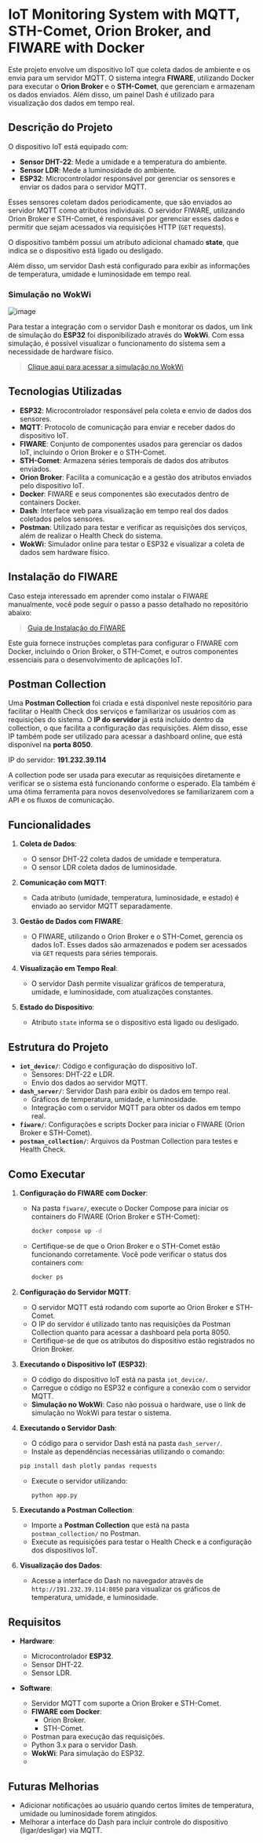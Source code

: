 # IoT Monitoring System with MQTT, STH-Comet, Orion Broker, and FIWARE with Docker

Este projeto envolve um dispositivo IoT que coleta dados de ambiente e os envia para um servidor MQTT. O sistema integra **FIWARE**, utilizando Docker para executar o **Orion Broker** e o **STH-Comet**, que gerenciam e armazenam os dados enviados. Além disso, um painel Dash é utilizado para visualização dos dados em tempo real.

## Descrição do Projeto

O dispositivo IoT está equipado com:
- **Sensor DHT-22**: Mede a umidade e a temperatura do ambiente.
- **Sensor LDR**: Mede a luminosidade do ambiente.
- **ESP32**: Microcontrolador responsável por gerenciar os sensores e enviar os dados para o servidor MQTT.

Esses sensores coletam dados periodicamente, que são enviados ao servidor MQTT como atributos individuais. O servidor FIWARE, utilizando Orion Broker e STH-Comet, é responsável por gerenciar esses dados e permitir que sejam acessados via requisições HTTP (`GET` requests).

O dispositivo também possui um atributo adicional chamado **state**, que indica se o dispositivo está ligado ou desligado.

Além disso, um servidor Dash está configurado para exibir as informações de temperatura, umidade e luminosidade em tempo real.

### Simulação no WokWi

![image](https://github.com/user-attachments/assets/b600dd3f-8123-451f-91bf-447dc95c23a7)

Para testar a integração com o servidor Dash e monitorar os dados, um link de simulação do **ESP32** foi disponibilizado através do **WokWi**. Com essa simulação, é possível visualizar o funcionamento do sistema sem a necessidade de hardware físico.

> [Clique aqui para acessar a simulação no WokWi](https://wokwi.com/projects/410386205165527041)

## Tecnologias Utilizadas

- **ESP32**: Microcontrolador responsável pela coleta e envio de dados dos sensores.
- **MQTT**: Protocolo de comunicação para enviar e receber dados do dispositivo IoT.
- **FIWARE**: Conjunto de componentes usados para gerenciar os dados IoT, incluindo o Orion Broker e o STH-Comet.
- **STH-Comet**: Armazena séries temporais de dados dos atributos enviados.
- **Orion Broker**: Facilita a comunicação e a gestão dos atributos enviados pelo dispositivo IoT.
- **Docker**: FIWARE e seus componentes são executados dentro de containers Docker.
- **Dash**: Interface web para visualização em tempo real dos dados coletados pelos sensores.
- **Postman**: Utilizado para testar e verificar as requisições dos serviços, além de realizar o Health Check do sistema.
- **WokWi**: Simulador online para testar o ESP32 e visualizar a coleta de dados sem hardware físico.

## Instalação do FIWARE

Caso esteja interessado em aprender como instalar o FIWARE manualmente, você pode seguir o passo a passo detalhado no repositório abaixo:

> [Guia de Instalação do FIWARE](https://github.com/fabiocabrini/fiware)

Este guia fornece instruções completas para configurar o FIWARE com Docker, incluindo o Orion Broker, o STH-Comet, e outros componentes essenciais para o desenvolvimento de aplicações IoT.


## Postman Collection

Uma **Postman Collection** foi criada e está disponível neste repositório para facilitar o Health Check dos serviços e familiarizar os usuários com as requisições do sistema. O **IP do servidor** já está incluído dentro da collection, o que facilita a configuração das requisições. Além disso, esse IP também pode ser utilizado para acessar a dashboard online, que está disponível na **porta 8050**.

IP do servidor: **191.232.39.114**

A collection pode ser usada para executar as requisições diretamente e verificar se o sistema está funcionando conforme o esperado. Ela também é uma ótima ferramenta para novos desenvolvedores se familiarizarem com a API e os fluxos de comunicação.

## Funcionalidades

1. **Coleta de Dados**: 
   - O sensor DHT-22 coleta dados de umidade e temperatura.
   - O sensor LDR coleta dados de luminosidade.
   
2. **Comunicação com MQTT**:
   - Cada atributo (umidade, temperatura, luminosidade, e estado) é enviado ao servidor MQTT separadamente.
   
3. **Gestão de Dados com FIWARE**:
   - O FIWARE, utilizando o Orion Broker e o STH-Comet, gerencia os dados IoT. Esses dados são armazenados e podem ser acessados via `GET` requests para séries temporais.
   
4. **Visualização em Tempo Real**:
   - O servidor Dash permite visualizar gráficos de temperatura, umidade, e luminosidade, com atualizações constantes.
   
5. **Estado do Dispositivo**:
   - Atributo `state` informa se o dispositivo está ligado ou desligado.

## Estrutura do Projeto

- **`iot_device/`**: Código e configuração do dispositivo IoT.
  - Sensores: DHT-22 e LDR.
  - Envio dos dados ao servidor MQTT.
- **`dash_server/`**: Servidor Dash para exibir os dados em tempo real.
  - Gráficos de temperatura, umidade, e luminosidade.
  - Integração com o servidor MQTT para obter os dados em tempo real.
- **`fiware/`**: Configurações e scripts Docker para iniciar o FIWARE (Orion Broker e STH-Comet).
- **`postman_collection/`**: Arquivos da Postman Collection para testes e Health Check.

## Como Executar

1. **Configuração do FIWARE com Docker**:
   - Na pasta `fiware/`, execute o Docker Compose para iniciar os containers do FIWARE (Orion Broker e STH-Comet):
     ```bash
     docker compose up -d
     ```
   - Certifique-se de que o Orion Broker e o STH-Comet estão funcionando corretamente. Você pode verificar o status dos containers com:
     ```bash
     docker ps
     ```
   
2. **Configuração do Servidor MQTT**:
   - O servidor MQTT está rodando com suporte ao Orion Broker e STH-Comet.
   - O IP do servidor é utilizado tanto nas requisições da Postman Collection quanto para acessar a dashboard pela porta 8050.
   - Certifique-se de que os atributos do dispositivo estão registrados no Orion Broker.

3. **Executando o Dispositivo IoT (ESP32)**:
   - O código do dispositivo IoT está na pasta `iot_device/`.
   - Carregue o código no ESP32 e configure a conexão com o servidor MQTT.
   - **Simulação no WokWi**: Caso não possua o hardware, use o link de simulação no WokWi para testar o sistema.

4. **Executando o Servidor Dash**:
   - O código para o servidor Dash está na pasta `dash_server/`.
   - Instale as dependências necessárias utilizando o comando:
   ```bash
   pip install dash plotly pandas requests
   ```
   - Execute o servidor utilizando:
     ```bash
     python app.py
     ```

5. **Executando a Postman Collection**:
   - Importe a **Postman Collection** que está na pasta `postman_collection/` no Postman.
   - Execute as requisições para testar o Health Check e a configuração dos dispositivos IoT.

6. **Visualização dos Dados**:
   - Acesse a interface do Dash no navegador através de `http://191.232.39.114:8050` para visualizar os gráficos de temperatura, umidade, e luminosidade.

## Requisitos

- **Hardware**: 
  - Microcontrolador **ESP32**.
  - Sensor DHT-22.
  - Sensor LDR.
  
- **Software**:
  - Servidor MQTT com suporte a Orion Broker e STH-Comet.
  - **FIWARE com Docker**:
    - Orion Broker.
    - STH-Comet.
  - Postman para execução das requisições.
  - Python 3.x para o servidor Dash.
  - **WokWi**: Para simulação do ESP32.
  - 

## Futuras Melhorias
- Adicionar notificações ao usuário quando certos limites de temperatura, umidade ou luminosidade forem atingidos.
- Melhorar a interface do Dash para incluir controle do dispositivo (ligar/desligar) via MQTT.
